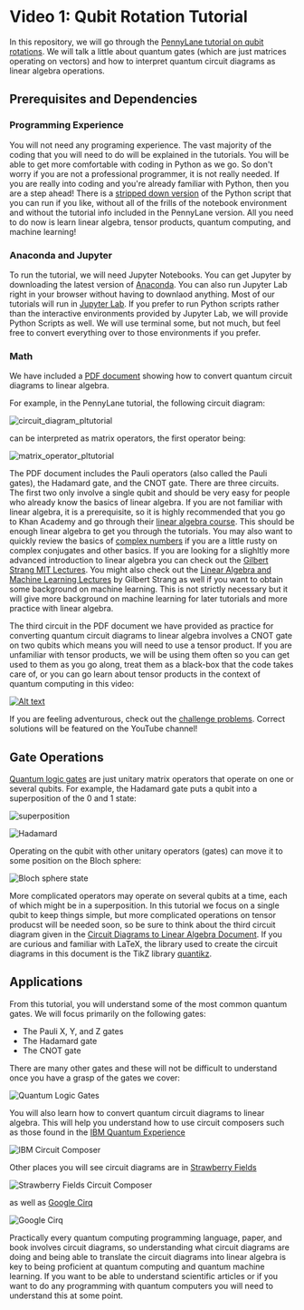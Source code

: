 # Video 1: Qubit Rotation Tutorial

In this repository, we will go through the [PennyLane tutorial on qubit rotations](https://pennylane.ai/qml/tutorial/tutorial_qubit_rotation.html). We will talk a little about quantum gates (which are just matrices operating on vectors) and how to interpret quantum circuit diagrams as linear algebra operations. 

## Prerequisites and Dependencies

### Programming Experience
You will not need any programing experience. The vast majority of the coding that you will need to do will be explained in the tutorials. You will be able to get more comfortable with coding in Python as we go. So don't worry if you are not a professional programmer, it is not really needed. If you are really into coding and you're already familiar with Python, then you are a step ahead! There is a [stripped down version](https://github.com/The-Singularity-Research/Video1-Qubit-Rotation/blob/master/qubit_rotation_tutorial1.py) of the Python script that you can run if you like, without all of the frills of the notebook environment and without the tutorial info included in the PennyLane version. All you need to do now is learn linear algebra, tensor products, quantum computing, and machine learning!

### Anaconda and Jupyter
To run the tutorial, we will need Jupyter Notebooks. You can get Jupyter by downloading the latest version of [Anaconda](https://www.anaconda.com/distribution/). You can also run Jupyter Lab right in your browser without having to downlaod anything. Most of our tutorials will run in [Jupyter Lab](https://jupyterlab.readthedocs.io/en/stable/). If you prefer to run Python scripts rather than the interactive environments provided by Jupyter Lab, we will provide Python Scripts as well. We will use terminal some, but not much, but feel free to convert everything over to those environments if you prefer. 


### Math

We have included a [PDF document](Video1_Qubit_Rotation_linear_algebra.pdf) showing how to convert quantum circuit diagrams to linear algebra. 

For example, in the PennyLane tutorial, the following circuit diagram:

![circuit_diagram_pltutorial](circuit_diagram_pltutorial.png)

can be interpreted as matrix operators, the first operator being:

![matrix_operator_pltutorial](matrix_operator_pltutorial.png)

The PDF document includes the Pauli operators (also called the Pauli gates), the Hadamard gate, and the CNOT gate. There are three circuits. The first two only involve a single qubit and should be very easy for people who already know the basics of linear algebra. If you are not familiar with linear algebra, it is a prerequisite, so it is highly recommended that you go to Khan Academy and go through their [linear algebra course](https://www.khanacademy.org/math/linear-algebra). This should be enough linear algebra to get you through the tutorials. You may also want to quickly review the basics of [complex numbers](https://en.wikipedia.org/wiki/Complex_conjugate) if you are a little rusty on complex conjugates and other basics. If you are looking for a slighltly more advanced introduction to linear algebra you can check out the [Gilbert Strang MIT Lectures](https://www.youtube.com/watch?v=ZK3O402wf1c&list=PL49CF3715CB9EF31D&index=1). You might also check out the [Linear Algebra and Machine Learning Lectures](https://www.youtube.com/watch?v=Cx5Z-OslNWE&list=PLUl4u3cNGP63oMNUHXqIUcrkS2PivhN3k) by Gilbert Strang as well if you want to obtain some background on machine learning. This is not strictly necessary but it will give more background on machine learning for later tutorials and more practice with linear algebra. 

The third circuit in the PDF document we have provided as practice for converting quantum circuit diagrams to linear algebra involves a CNOT gate on two qubits which means you will need to use a tensor product. If you are unfamiliar with tensor products, we will be using them often so you can get used to them as you go along, treat them as a black-box that the code takes care of, or you can go learn about tensor products in the context of quantum computing in this video:

[![Alt text](video1_video_thumbnail.png)](https://www.youtube.com/watch?v=F_Riqjdh2oM)

If you are feeling adventurous, check out the [challenge problems](Video1_Challenge_Problem.pdf). Correct solutions will be featured on the YouTube channel!


## Gate Operations

[Quantum logic gates](https://en.wikipedia.org/wiki/Quantum_logic_gate) are just unitary matrix operators that operate on one or several qubits. For example, the Hadamard gate puts a qubit into a superposition of the 0 and 1 state:

![superposition](https://cyberdefensereview.army.mil/Portals/6/Images/morris_quantum/morris_quantum_1.png?ver=2017-03-30-192830-177)

![Hadamard](Hadamard.png)

Operating on the qubit with other unitary operators (gates) can move it to some position on the Bloch sphere:

![Bloch sphere state](https://www.researchgate.net/publication/333130675/figure/fig3/AS:759029836034048@1557978223308/The-Bloch-sphere-representation-of-a-single-quantum-bit.jpg)

More complicated operators may operate on several qubits at a time, each of which might be in a superposition. In this tutorial we focus on a single qubit to keep things simple, but more complicated operations on tensor producst will be needed soon, so be sure to think about the third circuit diagram given in the [Circuit Diagrams to Linear Algebra Document](Video1_Qubit_Rotation_linear_algebra.pdf). If you are curious and familiar with LaTeX, the library used to create the circuit diagrams in this document is the TikZ library [quantikz](https://arxiv.org/pdf/1809.03842.pdf).


## Applications

From this tutorial, you will understand some of the most common quantum gates. We will focus primarily on the following gates:

- The Pauli X, Y, and Z gates
- The Hadamard gate
- The CNOT gate

There are many other gates and these will not be difficult to understand once you have a grasp of the gates we cover:

![Quantum Logic Gates](Quantum_Logic_Gates_wikipedia.png)

You will also learn how to convert quantum circuit diagrams to linear algebra. This will help you understand how to use circuit composers such as those found in the [IBM Quantum Experience](https://quantum-computing.ibm.com/composer/new-experiment)

![IBM Circuit Composer](IBM_quantum_circuit_composer.png)

Other places you will see circuit diagrams are in [Strawberry Fields](https://strawberryfields.ai/)

![Strawberry Fields Circuit Composer](stawberry_fields_circuit_composer.png)

as well as [Google Cirq](https://cirq.readthedocs.io/en/stable/circuits.html#conceptual-overview)

![Google Cirq](google_cirq_circuit_diagram.png)

Practically every quantum computing programming language, paper, and book involves circuit diagrams, so understanding what circuit diagrams are doing and being able to translate the circuit diagrams into linear algebra is key to being proficient at quantum computing and quantum machine learning. If you want to be able to understand scientific articles or if you want to do any programming with quantum computers you will need to understand this at some point. 





